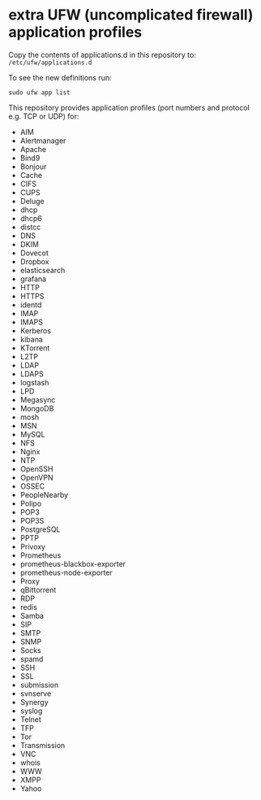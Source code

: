 # extra UFW (uncomplicated firewall) application profiles

Copy the contents of applications.d in this repository to: `/etc/ufw/applications.d`

To see the new definitions run:

    sudo ufw app list
 
This repository provides application profiles (port numbers and protocol e.g. TCP or UDP) for:

 * AIM
 * Alertmanager
 * Apache
 * Bind9
 * Bonjour
 * Cache
 * CIFS
 * CUPS
 * Deluge
 * dhcp
 * dhcp6
 * distcc
 * DNS
 * DKIM
 * Dovecot
 * Dropbox
 * elasticsearch
 * grafana
 * HTTP
 * HTTPS
 * identd
 * IMAP
 * IMAPS
 * Kerberos
 * kibana
 * KTorrent
 * L2TP
 * LDAP
 * LDAPS
 * logstash
 * LPD
 * Megasync
 * MongoDB
 * mosh
 * MSN
 * MySQL
 * NFS
 * Nginx
 * NTP
 * OpenSSH
 * OpenVPN
 * OSSEC
 * PeopleNearby
 * Polipo
 * POP3
 * POP3S
 * PostgreSQL
 * PPTP
 * Privoxy
 * Prometheus
 * prometheus-blackbox-exporter
 * prometheus-node-exporter
 * Proxy
 * qBittorrent
 * RDP
 * redis
 * Samba
 * SIP
 * SMTP
 * SNMP
 * Socks
 * spamd
 * SSH
 * SSL
 * submission
 * svnserve
 * Synergy
 * syslog
 * Telnet
 * TFP
 * Tor
 * Transmission
 * VNC
 * whois
 * WWW
 * XMPP
 * Yahoo
